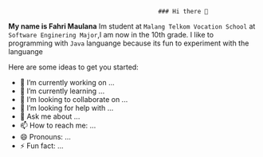                                               ### Hi there 👋

**My name is Fahri Maulana** Im student at `Malang Telkom Vocation School` at `Software Enginering Major`,I am now in the 10th grade.
I like to programming with `Java` languange because its fun to experiment with the languange

Here are some ideas to get you started:

- 🔭 I’m currently working on ...
- 🌱 I’m currently learning ...
- 👯 I’m looking to collaborate on ...
- 🤔 I’m looking for help with ...
- 💬 Ask me about ...
- 📫 How to reach me: ...
- 😄 Pronouns: ...
- ⚡ Fun fact: ...
